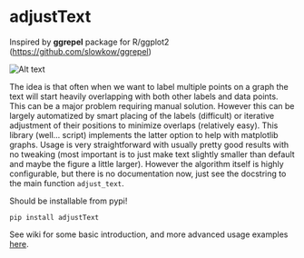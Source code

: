 # adjustText

Inspired by **ggrepel** package for R/ggplot2 (https://github.com/slowkow/ggrepel)

![Alt text](examples/mtcars.gif "Labelled mtcars dataset")

The idea is that often when we want to label multiple points on a graph the text will start heavily overlapping with both other labels and data points. This can be a major problem requiring manual solution. However this can be largely automatized by smart placing of the labels (difficult) or iterative adjustment of their positions to minimize overlaps (relatively easy). This library (well... script) implements the latter option to help with matplotlib graphs. Usage is very straightforward with usually pretty good results with no tweaking (most important is to just make text slightly smaller than default and maybe the figure a little larger). However the algorithm itself is highly configurable, but there is no documentation now, just see the docstring to the main function `adjust_text`.

Should be installable from pypi!
```
pip install adjustText
```

See wiki for some basic introduction, and more advanced usage examples [here].

[here]: https://github.com/Phlya/adjustText/blob/master/examples/Examples.ipynb
